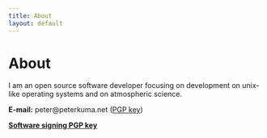 ```yaml
---
title: About
layout: default
---
```


# About

I am an open source software developer focusing on development on unix-like operating systems and on atmospheric science.

**E-mail:** peter<span>&#0064;</span>peterkuma.net ([PGP key](/pgp/peterkuma.asc))

**[Software signing PGP key](/pgp/software-signing-key.asc)**
